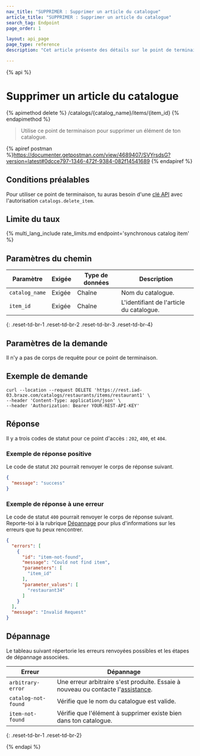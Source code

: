 ```yaml
---
nav_title: "SUPPRIMER : Supprimer un article du catalogue"
article_title: "SUPPRIMER : Supprimer un article du catalogue"
search_tag: Endpoint
page_order: 1

layout: api_page
page_type: reference
description: "Cet article présente des détails sur le point de terminaison Supprimer un élément de catalogue Braze."

---
```

{% api %}
# Supprimer un article du catalogue
{% apimethod delete %}
/catalogs/{catalog_name}/items/{item_id}
{% endapimethod %}

> Utilise ce point de terminaison pour supprimer un élément de ton catalogue. 

{% apiref postman %}https://documenter.getpostman.com/view/4689407/SVYrsdsG?version=latest#0dcce797-1346-472f-9384-082f14541689 {% endapiref %}

## Conditions préalables

Pour utiliser ce point de terminaison, tu auras besoin d'une [clé API]({{site.baseurl}}/api/basics#rest-api-key/) avec l'autorisation `catalogs.delete_item`.

## Limite du taux

{% multi_lang_include rate_limits.md endpoint='synchronous catalog item' %}

## Paramètres du chemin

| Paramètre | Exigée | Type de données | Description |
|---|---|---|---|
| `catalog_name` | Exigée | Chaîne | Nom du catalogue. |
| `item_id` | Exigée | Chaîne | L'identifiant de l'article du catalogue. |
{: .reset-td-br-1 .reset-td-br-2 .reset-td-br-3 .reset-td-br-4}

## Paramètres de la demande

Il n'y a pas de corps de requête pour ce point de terminaison.

## Exemple de demande

```
curl --location --request DELETE 'https://rest.iad-03.braze.com/catalogs/restaurants/items/restaurant1' \
--header 'Content-Type: application/json' \
--header 'Authorization: Bearer YOUR-REST-API-KEY'
```

## Réponse

Il y a trois codes de statut pour ce point d'accès : `202`, `400`, et `404`.

### Exemple de réponse positive

Le code de statut `202` pourrait renvoyer le corps de réponse suivant.

```json
{
  "message": "success"
}
```

### Exemple de réponse à une erreur

Le code de statut `400` pourrait renvoyer le corps de réponse suivant. Reporte-toi à la rubrique [Dépannage](#troubleshooting) pour plus d'informations sur les erreurs que tu peux rencontrer.

```json
{
  "errors": [
    {
      "id": "item-not-found",
      "message": "Could not find item",
      "parameters": [
        "item_id"
      ],
      "parameter_values": [
        "restaurant34"
      ]
    }
  ],
  "message": "Invalid Request"
}
```

## Dépannage

Le tableau suivant répertorie les erreurs renvoyées possibles et les étapes de dépannage associées.

| Erreur | Dépannage |
| --- | --- |
| `arbitrary-error` | Une erreur arbitraire s'est produite. Essaie à nouveau ou contacte l'[assistance]({{site.baseurl}}/support_contact/). |
| `catalog-not-found` | Vérifie que le nom du catalogue est valide. |
| `item-not-found` | Vérifie que l'élément à supprimer existe bien dans ton catalogue. |
{: .reset-td-br-1 .reset-td-br-2}

{% endapi %}